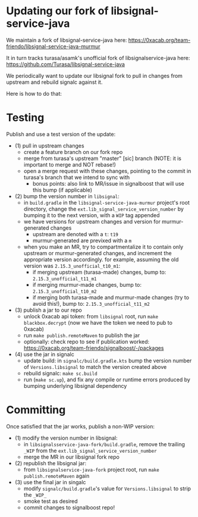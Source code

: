 # Updating our fork of libsignal-service-java

We maintain a fork of libsignal-service-java here:
https://0xacab.org/team-friendo/libsignal-service-java-murmur

It in turn tracks turasa/asamk's unofficial fork of libsignalservice-java here:
https://github.com/Turasa/libsignal-service-java

We periodically want to update our libsignal fork to pull in changes from upstream and rebuild signalc against it.

Here is how to do that:

# Testing

Publish and use a test version of the update:

- (1) pull in upstream changes
  - create a feature branch on our fork repo
  - merge from turasa's upstream "master" [sic] branch (NOTE: it is important to merge and NOT rebase!)
  - open a merge request with these changes, pointing to the commit in turasa's branch that we intend to sync with
    - bonus points: also link to MR/issue in signalboost that will use this bump (if applicable)
- (2) bump the version number in `libsignal`:
  - in `build.gradle` in the `libsignal-service-java-murmur` project's root directory, change the `ext.lib_signal_service_version_number` by bumping it to the next version, with a `WIP` tag appended
  - we have versions for upstream changes and version for murmur-generated changes
    - upstream are denoted with a `t`: `t19`
    - murmur-generated are previxed with a `m`
  - when you make an MR, try to compartmentalize it to contain only upstream or murmur-generated changes, and increment the appropriate version accordingly. for example, assuming the old version was `2.15.3_unofficial_t10_m1`:
    - if merging upstream (turasa-made) changes, bump to: `2.15.3_unofficial_t11_m1`
    - if merging murmur-made changes, bump to: `2.15.3_unofficial_t10_m2`
    - if merging both turasa-made and murmur-made changes (try to avoid this!), bump to: `2.15.3_unofficial_t11_m2`
- (3) publish a jar to our repo
  - unlock 0xacab api token: from `libsignal` root, run `make blackbox.decrypt` (now we have the token we need to pub to 0xacab)
  - run `make publish.remoteMaven` to publish the jar
  - optionally: check repo to see if publication worked: https://0xacab.org/team-friendo/signalboost/-/packages
- (4) use the jar in signalc
  - update build: in `signalc/build.gradle.kts` bump the version number of `Versions.libsignal` to match the version created above
  - rebuild signalc: `make sc.build`
  - run (`make sc.up`), and fix any compile or runtime errors produced by bumping underlying libsignal dependency

# Committing

Once satisfied that the jar works, publish a non-WIP version:

- (1) modify the version number in libsignal:
  - in `libsignalsservice-java-fork/build.gradle`, remove the trailing `_WIP` from the `ext.lib_signal_service_version_number`
  - merge the MR in our libsignal fork repo
- (2) republish the libsignal jar:
  - from `libsignalservice-java-fork` project root, run `make publish.remoteMaven` again
- (3) use the final jar in singalc
  - modify `signalc/build.gradle`'s value for `Versions.libsignal` to strip the `_WIP_`
  - smoke test as desired
  - commit changes to signalboost repo!
